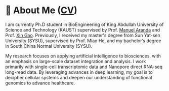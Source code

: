 # 👋 About Me  ([CV](https://huawen-poppy.github.io/images/Huawen_Zhong-CV.pdf))
I am currently Ph.D student in BioEngineering of King Abdullah University of Science and Technology (KAUST) supervised by Prof. [Manuel Aranda](https://scholar.google.com/citations?user=yt9D7cgAAAAJ&hl=en) and Prof. [Xin Gao](https://scholar.google.com/citations?user=wqdK8ugAAAAJ&hl=zh-CN). Previously, I received my master's degree from Sun Yat-sen University (SYSU), supervised by Prof. Miao He, and my bachelor’s degree in South China Normal University (SYSU). 

My research focuses on applying artificial intelligence to biosciences, with an emphasis on large-scale dataset integration and analysis. I work primarily with single-cell transcriptomic data and Nanopore direct RNA-seq long-read data. By leveraging advances in deep learning, my goal is to decipher cellular systems and deepen our understanding of functional genomics to advance healthcare.
